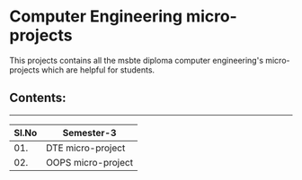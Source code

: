 # Computer Engineering micro-projects

This projects contains all the msbte diploma computer engineering's micro-projects which are helpful for students.

## Contents:

<hr>

| Sl.No | Semester-3         |
| ----- | ------------------ |
| 01.   | DTE micro-project  |
| 02.   | OOPS micro-project |


